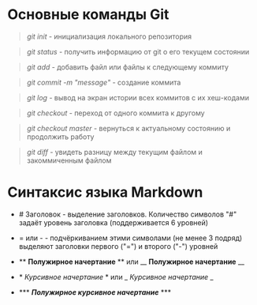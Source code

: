 # Основные команды Git

> *git init* - инициализация локального репозитория

> *git status* - получить информацию от git о его текущем состоянии

> *git add* - добавить файл или файлы к следующему коммиту

> *git commit -m "message"* - создание коммита

> *git log* - вывод на экран истории всех коммитов с их хеш-кодами

> *git checkout* - переход от одного коммита к другому

> *git checkout master* - вернуться к актуальному состоянию и продолжить работу

> *git diff* - увидеть разницу между текущим файлом и закоммиченным файлом


# Синтаксис языка Markdown

* \# Заголовок - выделение заголовков. Количество символов "#" задаёт уровень заголовка (поддерживается 6 уровней)

* = или - - подчёркиванием этими символами (не менее 3 подряд) выделяют заголовки первого ("=") и второго ("-") уровней

* \** **Полужирное начертание** ** или \__ __Полужирное начертание__ __

* \* *Курсивное начертание* * или \_ _Курсивное начертание_ _

* \*** ***Полужирное курсивное начертание*** ***

